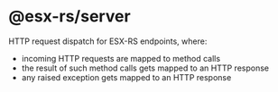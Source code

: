 # @esx-rs/server

HTTP request dispatch for ESX-RS endpoints, where:

- incoming HTTP requests are mapped to method calls
- the result of such method calls gets mapped to an HTTP response
- any raised exception gets mapped to an HTTP response

